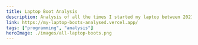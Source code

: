 ```yaml
---
title: Laptop Boot Analysis
description: Analysis of all the times I started my laptop between 2021 and 2022.
link: https://my-laptop-boots-analysed.vercel.app/
tags: ["programming", "analysis"]
heroImage: ./images/all-laptop-boots.png
---
```

